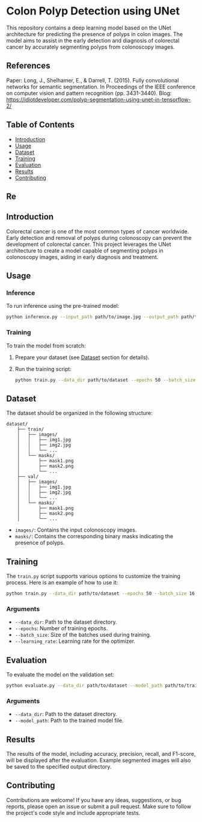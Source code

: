 # Colon Polyp Detection using UNet

This repository contains a deep learning model based on the UNet architecture for predicting the presence of polyps in colon images. The model aims to assist in the early detection and diagnosis of colorectal cancer by accurately segmenting polyps from colonoscopy images.

## References
Paper: Long, J., Shelhamer, E., & Darrell, T. (2015). Fully convolutional networks for semantic segmentation. In Proceedings of the IEEE conference on computer vision and pattern recognition (pp. 3431-3440).
Blog: https://idiotdeveloper.com/polyp-segmentation-using-unet-in-tensorflow-2/

## Table of Contents

- [Introduction](#introduction)
- [Usage](#usage)
- [Dataset](#dataset)
- [Training](#training)
- [Evaluation](#evaluation)
- [Results](#results)
- [Contributing](#contributing)

## Re
## Introduction

Colorectal cancer is one of the most common types of cancer worldwide. Early detection and removal of polyps during colonoscopy can prevent the development of colorectal cancer. This project leverages the UNet architecture to create a model capable of segmenting polyps in colonoscopy images, aiding in early diagnosis and treatment.

## Usage

### Inference

To run inference using the pre-trained model:

```bash
python inference.py --input_path path/to/image.jpg --output_path path/to/output.jpg --model_path path/to/pretrained_model.h5
```

### Training

To train the model from scratch:

1. Prepare your dataset (see [Dataset](#dataset) section for details).
2. Run the training script:

    ```bash
    python train.py --data_dir path/to/dataset --epochs 50 --batch_size 16 --learning_rate 0.001
    ```

## Dataset

The dataset should be organized in the following structure:

```
dataset/
    ├── train/
    │   ├── images/
    │   │   ├── img1.jpg
    │   │   ├── img2.jpg
    │   │   └── ...
    │   └── masks/
    │       ├── mask1.png
    │       ├── mask2.png
    │       └── ...
    ├── val/
    │   ├── images/
    │   │   ├── img1.jpg
    │   │   ├── img2.jpg
    │   │   └── ...
    │   └── masks/
    │       ├── mask1.png
    │       ├── mask2.png
    │       └── ...
```

- `images/`: Contains the input colonoscopy images.
- `masks/`: Contains the corresponding binary masks indicating the presence of polyps.

## Training

The `train.py` script supports various options to customize the training process. Here is an example of how to use it:

```bash
python train.py --data_dir path/to/dataset --epochs 50 --batch_size 16 --learning_rate 0.001
```

### Arguments

- `--data_dir`: Path to the dataset directory.
- `--epochs`: Number of training epochs.
- `--batch_size`: Size of the batches used during training.
- `--learning_rate`: Learning rate for the optimizer.

## Evaluation

To evaluate the model on the validation set:

```bash
python evaluate.py --data_dir path/to/dataset --model_path path/to/trained_model.h5
```

### Arguments

- `--data_dir`: Path to the dataset directory.
- `--model_path`: Path to the trained model file.

## Results

The results of the model, including accuracy, precision, recall, and F1-score, will be displayed after the evaluation. Example segmented images will also be saved to the specified output directory.

## Contributing

Contributions are welcome! If you have any ideas, suggestions, or bug reports, please open an issue or submit a pull request. Make sure to follow the project's code style and include appropriate tests.
